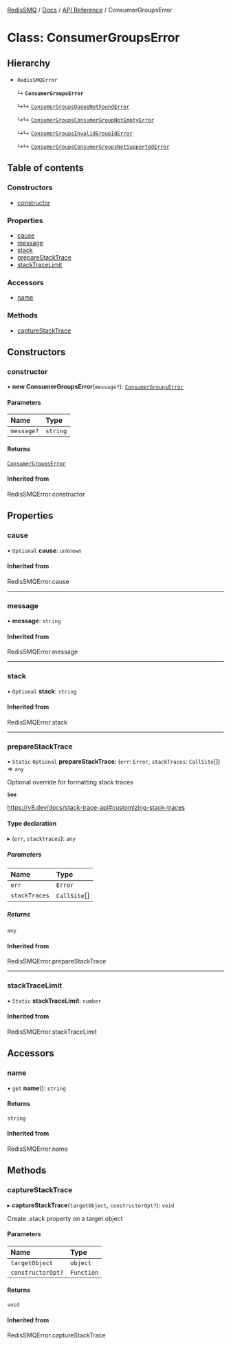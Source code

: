 [RedisSMQ](../../../README.md) / [Docs](../../README.md) / [API Reference](../README.md) / ConsumerGroupsError

# Class: ConsumerGroupsError

## Hierarchy

- `RedisSMQError`

  ↳ **`ConsumerGroupsError`**

  ↳↳ [`ConsumerGroupsQueueNotFoundError`](ConsumerGroupsQueueNotFoundError.md)

  ↳↳ [`ConsumerGroupsConsumerGroupNotEmptyError`](ConsumerGroupsConsumerGroupNotEmptyError.md)

  ↳↳ [`ConsumerGroupsInvalidGroupIdError`](ConsumerGroupsInvalidGroupIdError.md)

  ↳↳ [`ConsumerGroupsConsumerGroupsNotSupportedError`](ConsumerGroupsConsumerGroupsNotSupportedError.md)

## Table of contents

### Constructors

- [constructor](ConsumerGroupsError.md#constructor)

### Properties

- [cause](ConsumerGroupsError.md#cause)
- [message](ConsumerGroupsError.md#message)
- [stack](ConsumerGroupsError.md#stack)
- [prepareStackTrace](ConsumerGroupsError.md#preparestacktrace)
- [stackTraceLimit](ConsumerGroupsError.md#stacktracelimit)

### Accessors

- [name](ConsumerGroupsError.md#name)

### Methods

- [captureStackTrace](ConsumerGroupsError.md#capturestacktrace)

## Constructors

### constructor

• **new ConsumerGroupsError**(`message?`): [`ConsumerGroupsError`](ConsumerGroupsError.md)

#### Parameters

| Name | Type |
| :------ | :------ |
| `message?` | `string` |

#### Returns

[`ConsumerGroupsError`](ConsumerGroupsError.md)

#### Inherited from

RedisSMQError.constructor

## Properties

### cause

• `Optional` **cause**: `unknown`

#### Inherited from

RedisSMQError.cause

___

### message

• **message**: `string`

#### Inherited from

RedisSMQError.message

___

### stack

• `Optional` **stack**: `string`

#### Inherited from

RedisSMQError.stack

___

### prepareStackTrace

▪ `Static` `Optional` **prepareStackTrace**: (`err`: `Error`, `stackTraces`: `CallSite`[]) => `any`

Optional override for formatting stack traces

**`See`**

https://v8.dev/docs/stack-trace-api#customizing-stack-traces

#### Type declaration

▸ (`err`, `stackTraces`): `any`

##### Parameters

| Name | Type |
| :------ | :------ |
| `err` | `Error` |
| `stackTraces` | `CallSite`[] |

##### Returns

`any`

#### Inherited from

RedisSMQError.prepareStackTrace

___

### stackTraceLimit

▪ `Static` **stackTraceLimit**: `number`

#### Inherited from

RedisSMQError.stackTraceLimit

## Accessors

### name

• `get` **name**(): `string`

#### Returns

`string`

#### Inherited from

RedisSMQError.name

## Methods

### captureStackTrace

▸ **captureStackTrace**(`targetObject`, `constructorOpt?`): `void`

Create .stack property on a target object

#### Parameters

| Name | Type |
| :------ | :------ |
| `targetObject` | `object` |
| `constructorOpt?` | `Function` |

#### Returns

`void`

#### Inherited from

RedisSMQError.captureStackTrace
